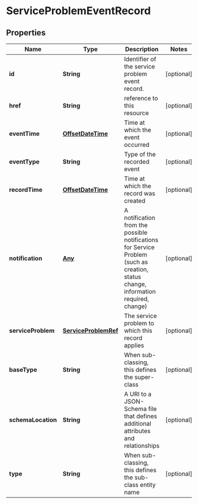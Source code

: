 
# ServiceProblemEventRecord

## Properties
Name | Type | Description | Notes
------------ | ------------- | ------------- | -------------
**id** | **String** | Identifier of the service problem event record. |  [optional]
**href** | **String** | reference to this resource |  [optional]
**eventTime** | [**OffsetDateTime**](OffsetDateTime.md) | Time at which the event occurred |  [optional]
**eventType** | **String** | Type of the recorded event |  [optional]
**recordTime** | [**OffsetDateTime**](OffsetDateTime.md) | Time at which the record was created |  [optional]
**notification** | [**Any**](Any.md) | A notification from the possible notifications for Service Problem (such as creation, status change, information required, change) |  [optional]
**serviceProblem** | [**ServiceProblemRef**](ServiceProblemRef.md) | The service problem to which this record applies |  [optional]
**baseType** | **String** | When sub-classing, this defines the super-class |  [optional]
**schemaLocation** | **String** | A URI to a JSON-Schema file that defines additional attributes and relationships |  [optional]
**type** | **String** | When sub-classing, this defines the sub-class entity name |  [optional]



